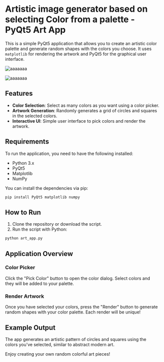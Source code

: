 
# Artistic image generator based on selecting Color from a palette  - PyQt5 Art App

This is a simple PyQt5 application that allows you to create an artistic color palette and generate random shapes with the colors you choose. It uses `matplotlib` for rendering the artwork and PyQt5 for the graphical user interface.

![aaaaaaa](https://github.com/user-attachments/assets/28098520-04a9-4db7-864c-94c79d23b1ad)

![aaaaaaa](https://github.com/user-attachments/assets/580ffed9-ae08-43c5-af4c-bf48f06a23de)

## Features

- **Color Selection**: Select as many colors as you want using a color picker.
- **Artwork Generation**: Randomly generates a grid of circles and squares in the selected colors.
- **Interactive UI**: Simple user interface to pick colors and render the artwork.

## Requirements

To run the application, you need to have the following installed:

- Python 3.x
- PyQt5
- Matplotlib
- NumPy

You can install the dependencies via pip:

```bash
pip install PyQt5 matplotlib numpy
```

## How to Run

1. Clone the repository or download the script.
2. Run the script with Python:

```bash
python art_app.py
```

## Application Overview

### Color Picker
Click the "Pick Color" button to open the color dialog. Select colors and they will be added to your palette.

### Render Artwork
Once you have selected your colors, press the "Render" button to generate random shapes with your color palette. Each render will be unique!

## Example Output

The app generates an artistic pattern of circles and squares using the colors you've selected, similar to abstract modern art.

Enjoy creating your own random colorful art pieces!







